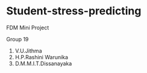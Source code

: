# Student-stress-predicting
FDM Mini Project

Group 19
1. V.U.Jithma
2. H.P.Rashini Warunika
3. D.M.M.I.T.Dissanayaka
